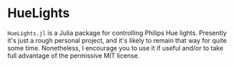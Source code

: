 # HueLights

`HueLights.jl` is a Julia package for controlling Philips Hue lights. Presently it's just a rough personal project, and it's likely to remain that way for quite some time. Nonetheless, I encourage you to use it if useful and/or to take full advantage of the permissive MIT license.
